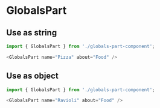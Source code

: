 # GlobalsPart

## Use as string

```js
import { GlobalsPart } from './globals-part-component';

<GlobalsPart name="Pizza" about="Food" />
```

## Use as object

```js
import { GlobalsPart } from './globals-part-component';

<GlobalsPart name="Ravioli" about="Food" />
```
